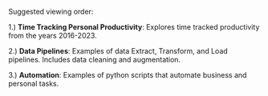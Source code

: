 Suggested viewing order:

1.) **Time Tracking Personal Productivity**: Explores time tracked productivity from the years 2016-2023.   

2.) **Data Pipelines**: Examples of data Extract, Transform, and Load pipelines. Includes data cleaning and augmentation.   

3.) **Automation**: Examples of python scripts that automate business and personal tasks.